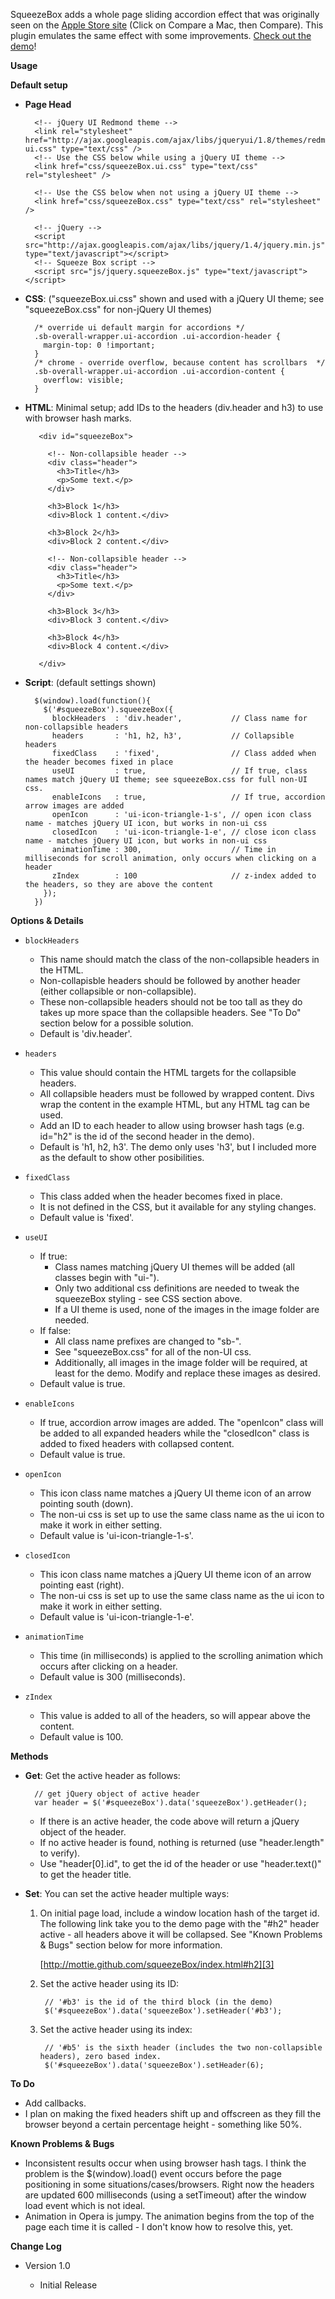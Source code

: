 SqueezeBox adds a whole page sliding accordion effect that was originally seen on the [Apple Store site][1] (Click on Compare a Mac, then Compare). This plugin emulates the same effect with some improvements. [Check out the demo][2]!

**Usage**

**Default setup**

* **Page Head**

        <!-- jQuery UI Redmond theme -->
        <link rel="stylesheet" href="http://ajax.googleapis.com/ajax/libs/jqueryui/1.8/themes/redmond/jquery-ui.css" type="text/css" />
        <!-- Use the CSS below while using a jQuery UI theme -->
        <link href="css/squeezeBox.ui.css" type="text/css" rel="stylesheet" />

        <!-- Use the CSS below when not using a jQuery UI theme -->
        <link href="css/squeezeBox.css" type="text/css" rel="stylesheet" />

        <!-- jQuery -->
        <script src="http://ajax.googleapis.com/ajax/libs/jquery/1.4/jquery.min.js" type="text/javascript"></script>
        <!-- Squeeze Box script -->
        <script src="js/jquery.squeezeBox.js" type="text/javascript"></script>

* **CSS**: ("squeezeBox.ui.css" shown and used with a jQuery UI theme; see "squeezeBox.css" for non-jQuery UI themes)

        /* override ui default margin for accordions */
        .sb-overall-wrapper.ui-accordion .ui-accordion-header {
          margin-top: 0 !important;
        }
        /* chrome - override overflow, because content has scrollbars  */
        .sb-overall-wrapper.ui-accordion .ui-accordion-content {
          overflow: visible;
        }

* **HTML**: Minimal setup; add IDs to the headers (div.header and h3) to use with browser hash marks.

         <div id="squeezeBox">

           <!-- Non-collapsible header -->
           <div class="header">
             <h3>Title</h3>
             <p>Some text.</p>
           </div>

           <h3>Block 1</h3>
           <div>Block 1 content.</div>

           <h3>Block 2</h3>
           <div>Block 2 content.</div>

           <!-- Non-collapsible header -->
           <div class="header">
             <h3>Title</h3>
             <p>Some text.</p>
           </div>

           <h3>Block 3</h3>
           <div>Block 3 content.</div>

           <h3>Block 4</h3>
           <div>Block 4 content.</div>

         </div>

* **Script**: (default settings shown)

        $(window).load(function(){
          $('#squeezeBox').squeezeBox({
            blockHeaders  : 'div.header',           // Class name for non-collapsible headers
            headers       : 'h1, h2, h3',           // Collapsible headers
            fixedClass    : 'fixed',                // Class added when the header becomes fixed in place
            useUI         : true,                   // If true, class names match jQuery UI theme; see squeezeBox.css for full non-UI css.
            enableIcons   : true,                   // If true, accordion arrow images are added
            openIcon      : 'ui-icon-triangle-1-s', // open icon class name - matches jQuery UI icon, but works in non-ui css
            closedIcon    : 'ui-icon-triangle-1-e', // close icon class name - matches jQuery UI icon, but works in non-ui css
            animationTime : 300,                    // Time in milliseconds for scroll animation, only occurs when clicking on a header
            zIndex        : 100                     // z-index added to the headers, so they are above the content
          });
        })

**Options & Details**

* <code>blockHeaders</code>
    * This name should match the class of the non-collapsible headers in the HTML.
    * Non-collapisble headers should be followed by another header (either collapsible or non-collapsible).
    * These non-collapsible headers should not be too tall as they do takes up more space than the collapsible headers. See "To Do" section below for a possible solution.
    * Default is 'div.header'.

* <code>headers</code>
    * This value should contain the HTML targets for the collapsible headers.
    * All collapsible headers must be followed by wrapped content. Divs wrap the content in the example HTML, but any HTML tag can be used.
    * Add an ID to each header to allow using browser hash tags (e.g. id="h2" is the id of the second header in the demo).
    * Default is 'h1, h2, h3'. The demo only uses 'h3', but I included more as the default to show other posibilities.

* <code>fixedClass</code>
    * This class added when the header becomes fixed in place.
    * It is not defined in the CSS, but it available for any styling changes.
    * Default value is 'fixed'.

* <code>useUI</code>
    * If true:
        * Class names matching jQuery UI themes will be added (all classes begin with "ui-").
        * Only two additional css definitions are needed to tweak the squeezeBox styling - see CSS section above.
        * If a UI theme is used, none of the images in the image folder are needed.
    * If false:
        * All class name prefixes are changed to "sb-".
        * See "squeezeBox.css" for all of the non-UI css.
        * Additionally, all images in the image folder will be required, at least for the demo. Modify and replace these images as desired.
    * Default value is true.

* <code>enableIcons</code>
    * If true, accordion arrow images are added. The "openIcon" class will be added to all expanded headers while the "closedIcon" class is added to fixed headers with collapsed content.
    * Default value is true.

* <code>openIcon</code>
    * This icon class name matches a jQuery UI theme icon of an arrow pointing south (down).
    * The non-ui css is set up to use the same class name as the ui icon to make it work in either setting.
    * Default value is 'ui-icon-triangle-1-s'.

* <code>closedIcon</code>
    * This icon class name matches a jQuery UI theme icon of an arrow pointing east (right).
    * The non-ui css is set up to use the same class name as the ui icon to make it work in either setting.
    * Default value is 'ui-icon-triangle-1-e'.

* <code>animationTime</code>
    * This time (in milliseconds) is applied to the scrolling animation which occurs after clicking on a header.
    * Default value is 300 (milliseconds).

* <code>zIndex</code>
    * This value is added to all of the headers, so will appear above the content.
    * Default value is 100.

**Methods**

* **Get**: Get the active header as follows:

        // get jQuery object of active header
        var header = $('#squeezeBox').data('squeezeBox').getHeader();

    * If there is an active header, the code above will return a jQuery object of the header.
    * If no active header is found, nothing is returned (use "header.length" to verify).
    * Use "header[0].id", to get the id of the header or use "header.text()" to get the header title.

* **Set**: You can set the active header multiple ways:
    1. On initial page load, include a window location hash of the target id. The following link take you to the demo page with the "#h2" header active - all headers above it will be collapsed. See "Known Problems &amp; Bugs" section below for more information.

        [http://mottie.github.com/squeezeBox/index.html#h2][3]

    2. Set the active header using its ID:

            // '#b3' is the id of the third block (in the demo)
            $('#squeezeBox').data('squeezeBox').setHeader('#b3');

    3. Set the active header using its index:

            // '#b5' is the sixth header (includes the two non-collapsible headers), zero based index.
            $('#squeezeBox').data('squeezeBox').setHeader(6);

**To Do**

* Add callbacks.
* I plan on making the fixed headers shift up and offscreen as they fill the browser beyond a certain percentage height - something like 50%.

**Known Problems &amp; Bugs**

* Inconsistent results occur when using browser hash tags. I think the problem is the $(window).load() event occurs before the page positioning in some situations/cases/browsers. Right now the headers are updated 600 milliseconds (using a setTimeout) after the window load event which is not ideal.
* Animation in Opera is jumpy. The animation begins from the top of the page each time it is called - I don't know how to resolve this, yet.

**Change Log**

* Version 1.0

    * Initial Release

  [1]: http://store.apple.com/us/compare/mac?page=imac
  [2]: http://mottie.github.com/squeezeBox/index.html
  [3]: http://mottie.github.com/squeezeBox/index.html#h2
